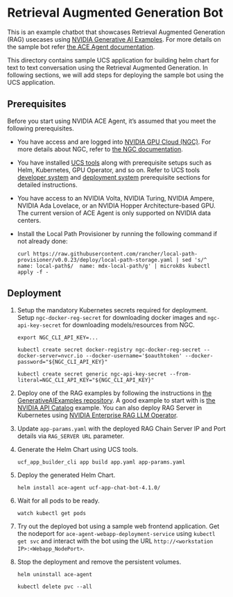 # Retrieval Augmented Generation Bot
This is an example chatbot that showcases Retrieval Augmented Generation (RAG) usecases using [NVIDIA Generative AI Examples](https://github.com/NVIDIA/GenerativeAIExamples/tree/main/RetrievalAugmentedGeneration).  For more details on the sample bot refer [the ACE Agent documentation](https://docs.nvidia.com/ace/latest/modules/ace_agent/sample-bots/rag-bot.html).


This directory contains sample UCS application for building helm chart for text to text conversation using the Retrieval Augmented Generation. In following sections, we will add steps for deploying the sample bot using the UCS application.

## Prerequisites
Before you start using NVIDIA ACE Agent, it’s assumed that you meet the following prerequisites. 
- You have access and are logged into [NVIDIA GPU Cloud (NGC)](https://ngc.nvidia.com/). For more details about NGC, refer to [the NGC documentation](https://docs.nvidia.com/ngc/index.html).
- You have installed [UCS tools](https://docs.nvidia.com/ace/latest/modules/docs/docs/text/UCS_Introduction.html) along with prerequisite setups such as Helm, Kubernetes, GPU Operator, and so on. Refer to UCS tools [developer system](https://docs.nvidia.com/ace/latest/modules/docs/docs/text/UCS_Requirements.html) and [deployment system](https://docs.nvidia.com/ace/latest/modules/docs/docs/text/UCS_Prerequisites.html) prerequisite sections for detailed instructions. 
- You have access to an NVIDIA Volta, NVIDIA Turing, NVIDIA Ampere, NVIDIA Ada Lovelace, or an NVIDIA Hopper Architecture-based GPU. The current version of ACE Agent is only supported on NVIDIA data centers.
- Install the Local Path Provisioner by running the following command if not already done:

    ```
    curl https://raw.githubusercontent.com/rancher/local-path-provisioner/v0.0.23/deploy/local-path-storage.yaml | sed 's/^  name: local-path$/  name: mdx-local-path/g' | microk8s kubectl apply -f -
    ```

## Deployment

1. Setup the mandatory Kubernetes secrets required for deployment. Setup `ngc-docker-reg-secret` for downloading docker images and `ngc-api-key-secret` for downloading models/resources from NGC. 

    ```
    export NGC_CLI_API_KEY=...

    kubectl create secret docker-registry ngc-docker-reg-secret --docker-server=nvcr.io --docker-username='$oauthtoken' --docker-password="${NGC_CLI_API_KEY}"

    kubectl create secret generic ngc-api-key-secret --from-literal=NGC_CLI_API_KEY="${NGC_CLI_API_KEY}"
    ```

2. Deploy one of the RAG examples by following the instructions in [the GenerativeAIExamples repository](https://github.com/NVIDIA/GenerativeAIExamples/tree/main/RetrievalAugmentedGeneration/examples). A good example to start with is [the NVIDIA API Catalog](https://nvidia.github.io/GenerativeAIExamples/latest/api-catalog.html) example. You can also deploy RAG Server in Kubernetes using [NVIDIA Enterprise RAG LLM Operator](https://docs.nvidia.com/ai-enterprise/rag-llm-operator/24.3.0/index.html).

3. Update `app-params.yaml` with the deployed RAG Chain Server IP and Port details via `RAG_SERVER URL` parameter. 
4. Generate the Helm Chart using UCS tools.
    ```
    ucf_app_builder_cli app build app.yaml app-params.yaml
    ```

5. Deploy the generated Helm Chart.
    ```
    helm install ace-agent ucf-app-chat-bot-4.1.0/
    ```

6. Wait for all pods to be ready.
    ```
    watch kubectl get pods
    ```

7. Try out the deployed bot using a sample web frontend application. Get the nodeport for `ace-agent-webapp-deployment-service` using `kubectl get svc` and interact with the bot using the URL `http://<workstation IP>:<Webapp_NodePort>`. 


8. Stop the deployment and remove the persistent volumes.
    ```
    helm uninstall ace-agent

    kubectl delete pvc --all
    ```